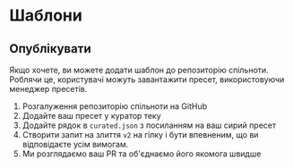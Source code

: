 # Шаблони

## Опублікувати

Якщо хочете, ви можете додати шаблон до репозиторію спільноти. Роблячи це, користувачі можуть завантажити пресет, використовуючи менеджер пресетів.

1. Розгалуження репозиторію спільноти на GitHub
2. Додайте ваш пресет у куратор теку
3. Додайте рядок в `curated.json` з посиланням на ваш сирий пресет
4. Створити запит на злиття `v2` на гілку і бути впевненим, що ви відповідаєте усім вимогам.
5. Ми розглядаємо ваш PR та об'єднаємо його якомога швидше 
